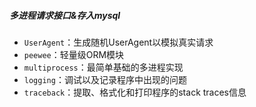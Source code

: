 ##### 多进程请求接口&存入mysql

- `UserAgent`：生成随机UserAgent以模拟真实请求
- `peewee`：轻量级ORM模块
- `multiprocess`：最简单基础的多进程实现
- `logging`：调试以及记录程序中出现的问题
- `traceback`：提取、格式化和打印程序的stack traces信息